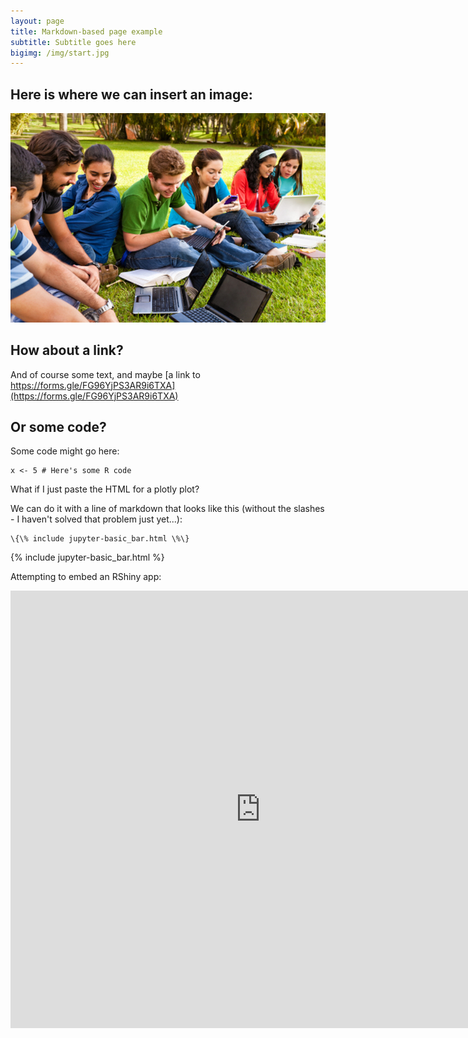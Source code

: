 ```yaml
---
layout: page
title: Markdown-based page example
subtitle: Subtitle goes here
bigimg: /img/start.jpg
---
```


## Here is where we can insert an image:

![Smartphone Use Survey logo](/img/921581361.jpeg)

## How about a link?

And of course some text, and maybe [a link to https://forms.gle/FG96YjPS3AR9i6TXA](https://forms.gle/FG96YjPS3AR9i6TXA)

## Or some code?

Some code might go here:

```
x <- 5 # Here's some R code
```

What if I just paste the HTML for a plotly plot?

We can do it with a line of markdown that looks like this (without the slashes - I haven't solved that problem just yet...):
```
\{\% include jupyter-basic_bar.html \%\}
```
{% include jupyter-basic_bar.html %}

Attempting to embed an RShiny app:

<div class="iframe_container">
  <iframe width="800" height="700" scrolling="yes" frameborder="no"  src="https://kerchner.shinyapps.io/rshiny-test/"> </iframe>
</div>
